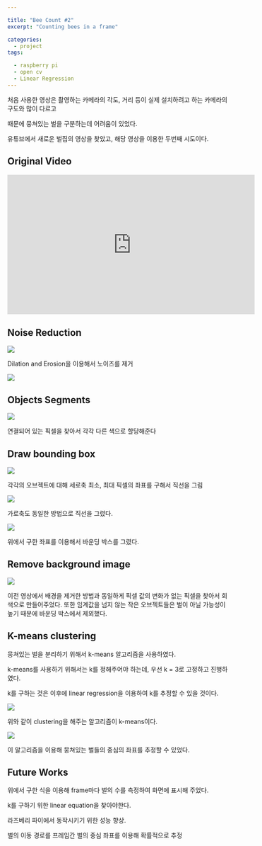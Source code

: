 ```yaml
---

title: "Bee Count #2"
excerpt: "Counting bees in a frame"

categories:
  - project
tags:

  - raspberry pi
  - open cv
  - Linear Regression
---
```


처음 사용한 영상은 촬영하는 카메라의 각도, 거리 등이 실제 설치하려고 하는 카메라의 구도와 많이 다르고

때문에 뭉쳐있는 벌을 구분하는데 어려움이 있었다.

유튜브에서 새로운 벌집의 영상을 찾았고, 해당 영상을 이용한 두번째 시도이다.

## Original Video

<iframe width="560" height="315" src="https://www.youtube.com/embed/jK2i7e1Vrp0" frameborder="0" allow="accelerometer; autoplay; encrypted-media; gyroscope; picture-in-picture" allowfullscreen></iframe>

## Noise Reduction

![](https://raw.githubusercontent.com/beeot/beeot.github.io/master/_docs/project/noise_reduction.png)

Dilation and Erosion을 이용해서 노이즈를 제거

![](https://raw.githubusercontent.com/beeot/beeot.github.io/master/_docs/project/dliation_erosion.png)

[](http://what-when-how.com/introduction-to-video-and-image-processing/morphology-introduction-to-video-and-image-processing-part-2/)

## Objects Segments

![](https://raw.githubusercontent.com/beeot/beeot.github.io/master/_docs/project/object_segment.png)

연결되어 있는 픽셀을 찾아서 각각 다른 색으로 할당해준다

## Draw bounding box  

![](https://raw.githubusercontent.com/beeot/beeot.github.io/master/_docs/project/vertical.png)

각각의 오브젝트에 대해 세로축 최소, 최대 픽셀의 좌표를 구해서 직선을 그림

![](https://raw.githubusercontent.com/beeot/beeot.github.io/master/_docs/project/vertical.png)

가로축도 동일한 방법으로 직선을 그렸다. 

![](https://raw.githubusercontent.com/beeot/beeot.github.io/master/_docs/project/bounding_box.png)

위에서 구한 좌표를 이용해서 바운딩 박스를 그렸다.

## Remove background image

![](https://raw.githubusercontent.com/beeot/beeot.github.io/master/_docs/project/background_sub.png)

이전 영상에서 배경을 제거한 방법과 동일하게 픽셀 값의 변화가 없는 픽셀을 찾아서 회색으로 만들어주었다.
또한 임계값을 넘지 않는 작은 오브젝트들은 벌이 아닐 가능성이 높기 때문에 바운딩 박스에서 제외했다.

## K-means clustering

뭉쳐있는 벌을 분리하기 위해서 k-means 알고리즘을 사용하였다.

k-means를 사용하기 위해서는 k를 정해주어야 하는데, 우선 k = 3로 고정하고 진행하였다.

k를 구하는 것은 이후에 linear regression을 이용하여 k를 추정할 수 있을 것이다.

![](https://raw.githubusercontent.com/beeot/beeot.github.io/master/_docs/project/kmeans.png)

위와 같이 clustering을 해주는 알고리즘이 k-means이다.

![](https://raw.githubusercontent.com/beeot/beeot.github.io/master/_docs/project/separate.png)

이 알고리즘을 이용해 뭉쳐있는 벌들의 중심의 좌표를 추정할 수 있었다.

## Future Works

위에서 구한 식을 이용해 frame마다 벌의 수를 측정하여 화면에 표시해 주었다.

k를 구하기 위한 linear equation을 찾아야한다.

라즈베리 파이에서 동작시키기 위한 성능 향상.

벌의 이동 경로를 프레임간 벌의 중심 좌표를 이용해 확률적으로 추정





